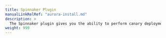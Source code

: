 ```yaml
---
title: Spinnaker Plugin
manualLinkRelRef: "aurora-install.md"
description: >
  The Spinnaker plugin gives you the ability to perform canary deployments for Kubernetes applications using a single stage in Armory Enterprise or Spinnaker™.
weight: 999
---
```


